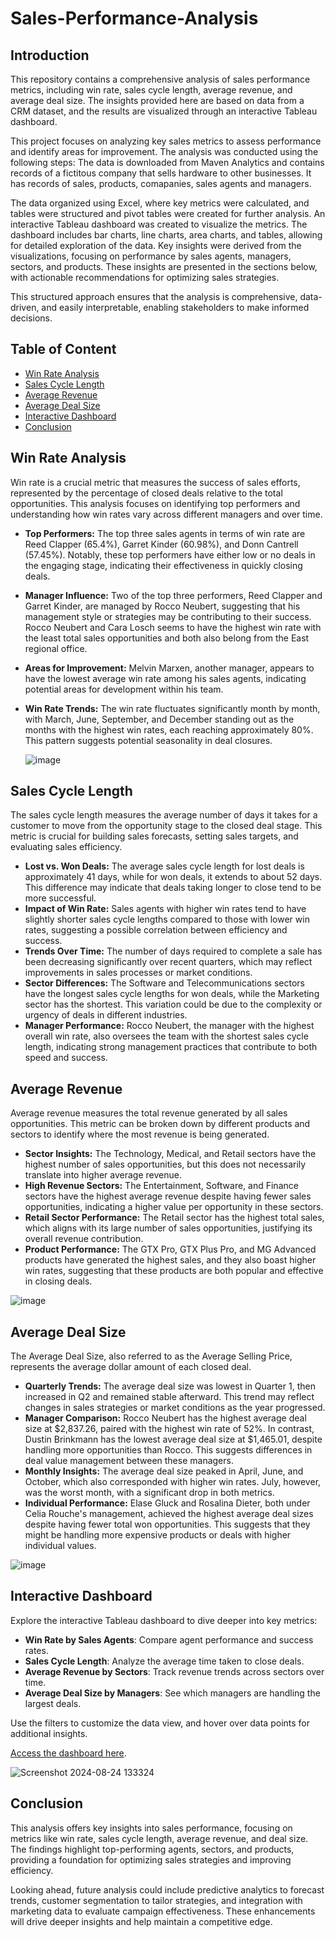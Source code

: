 # Sales-Performance-Analysis

## Introduction
This repository contains a comprehensive analysis of sales performance metrics, including win rate, sales cycle length, average revenue, and average deal size. The insights provided here are based on data from a CRM dataset, and the results are visualized through an interactive Tableau dashboard.

This project focuses on analyzing key sales metrics to assess performance and identify areas for improvement. The analysis was conducted using the following steps:
The data is downloaded from Maven Analytics and contains records of a fictitous company that sells hardware to other businesses. It has records of sales, products, comapanies, sales agents and managers.

The data organized using Excel, where key metrics were calculated, and tables were structured and pivot tables were created for further analysis. An interactive Tableau dashboard was created to visualize the metrics. The dashboard includes bar charts, line charts, area charts, and tables, allowing for detailed exploration of the data. Key insights were derived from the visualizations, focusing on performance by sales agents, managers, sectors, and products. These insights are presented in the sections below, with actionable recommendations for optimizing sales strategies.

This structured approach ensures that the analysis is comprehensive, data-driven, and easily interpretable, enabling stakeholders to make informed decisions.


## Table of Content
- [Win Rate Analysis](#win-rate-analysis)
- [Sales Cycle Length](#sales-cycle-length)
- [Average Revenue](#average-revenue)
- [Average Deal Size](#average-deal-size)
- [Interactive Dashboard](#interactive-dashboard)
- [Conclusion](#conclusion)


## Win Rate Analysis

Win rate is a crucial metric that measures the success of sales efforts, represented by the percentage of closed deals relative to the total opportunities. This analysis focuses on identifying top performers and understanding how win rates vary across different managers and over time.

- **Top Performers:** The top three sales agents in terms of win rate are Reed Clapper (65.4%), Garret Kinder (60.98%), and Donn Cantrell (57.45%). Notably, these top performers have either low or no deals in the engaging stage, indicating their effectiveness in quickly closing deals.
- **Manager Influence:** Two of the top three performers, Reed Clapper and Garret Kinder, are managed by Rocco Neubert, suggesting that his management style or strategies may be contributing to their success. Rocco Neubert and Cara Losch seems to have the highest win rate with the least total sales opportunities and both also belong from the East regional office.
- **Areas for Improvement:** Melvin Marxen, another manager, appears to have the lowest average win rate among his sales agents, indicating potential areas for development within his team.
- **Win Rate Trends:** The win rate fluctuates significantly month by month, with March, June, September, and December standing out as the months with the highest win rates, each reaching approximately 80%. This pattern suggests potential seasonality in deal closures.

  ![image](https://github.com/user-attachments/assets/33d5124c-a5d3-4777-bb45-3fce3a183180)



## Sales Cycle Length

The sales cycle length measures the average number of days it takes for a customer to move from the opportunity stage to the closed deal stage. This metric is crucial for building sales forecasts, setting sales targets, and evaluating sales efficiency.

- **Lost vs. Won Deals:** The average sales cycle length for lost deals is approximately 41 days, while for won deals, it extends to about 52 days. This difference may indicate that deals taking longer to close tend to be more successful.
- **Impact of Win Rate:** Sales agents with higher win rates tend to have slightly shorter sales cycle lengths compared to those with lower win rates, suggesting a possible correlation between efficiency and success.
- **Trends Over Time:** The number of days required to complete a sale has been decreasing significantly over recent quarters, which may reflect improvements in sales processes or market conditions.
- **Sector Differences:** The Software and Telecommunications sectors have the longest sales cycle lengths for won deals, while the Marketing sector has the shortest. This variation could be due to the complexity or urgency of deals in different industries.
- **Manager Performance:** Rocco Neubert, the manager with the highest overall win rate, also oversees the team with the shortest sales cycle length, indicating strong management practices that contribute to both speed and success.


## Average Revenue

Average revenue measures the total revenue generated by all sales opportunities. This metric can be broken down by different products and sectors to identify where the most revenue is being generated.

- **Sector Insights:** The Technology, Medical, and Retail sectors have the highest number of sales opportunities, but this does not necessarily translate into higher average revenue.
- **High Revenue Sectors:** The Entertainment, Software, and Finance sectors have the highest average revenue despite having fewer sales opportunities, indicating a higher value per opportunity in these sectors.
- **Retail Sector Performance:** The Retail sector has the highest total sales, which aligns with its large number of sales opportunities, justifying its overall revenue contribution.
- **Product Performance:** The GTX Pro, GTX Plus Pro, and MG Advanced products have generated the highest sales, and they also boast higher win rates, suggesting that these products are both popular and effective in closing deals.

![image](https://github.com/user-attachments/assets/a1c83068-291e-4934-9887-3b501fa8e5c7)


 ## Average Deal Size

The Average Deal Size, also referred to as the Average Selling Price, represents the average dollar amount of each closed deal.

- **Quarterly Trends:** The average deal size was lowest in Quarter 1, then increased in Q2 and remained stable afterward. This trend may reflect changes in sales strategies or market conditions as the year progressed.
- **Manager Comparison:** Rocco Neubert has the highest average deal size at $2,837.26, paired with the highest win rate of 52%. In contrast, Dustin Brinkmann has the lowest average deal size at $1,465.01, despite handling more opportunities than Rocco. This suggests differences in deal value management between these managers.
- **Monthly Insights:** The average deal size peaked in April, June, and October, which also corresponded with higher win rates. July, however, was the worst month, with a significant drop in both metrics.
- **Individual Performance:** Elase Gluck and Rosalina Dieter, both under Celia Rouche's management, achieved the highest average deal sizes despite having fewer total won opportunities. This suggests that they might be handling more expensive products or deals with higher individual values.

![image](https://github.com/user-attachments/assets/11b7353d-9c8b-4dd0-a093-72cb1b9466a1)


## Interactive Dashboard

Explore the interactive Tableau dashboard to dive deeper into key metrics:

- **Win Rate by Sales Agents**: Compare agent performance and success rates.
- **Sales Cycle Length**: Analyze the average time taken to close deals.
- **Average Revenue by Sectors**: Track revenue trends across sectors over time.
- **Average Deal Size by Managers**: See which managers are handling the largest deals.

Use the filters to customize the data view, and hover over data points for additional insights.

[Access the dashboard here](https://public.tableau.com/app/profile/maharshi.joshi6633/viz/CRM-Analysis/Dashboard1).

![Screenshot 2024-08-24 133324](https://github.com/user-attachments/assets/f9dd2084-1a65-4944-a465-fbc71615ff8c)


## Conclusion 

This analysis offers key insights into sales performance, focusing on metrics like win rate, sales cycle length, average revenue, and deal size. The findings highlight top-performing agents, sectors, and products, providing a foundation for optimizing sales strategies and improving efficiency. 

Looking ahead, future analysis could include predictive analytics to forecast trends, customer segmentation to tailor strategies, and integration with marketing data to evaluate campaign effectiveness. These enhancements will drive deeper insights and help maintain a competitive edge.


  


